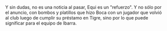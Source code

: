 Y sin dudas, no es una noticia al pasar, Equi es un "refuerzo". Y no sólo por el anuncio, con bombos y
platillos que hizo Boca con un jugador que volvió al club luego de cumplir su préstamo en Tigre, sino por
lo que puede significar para el equipo de Ibarra.